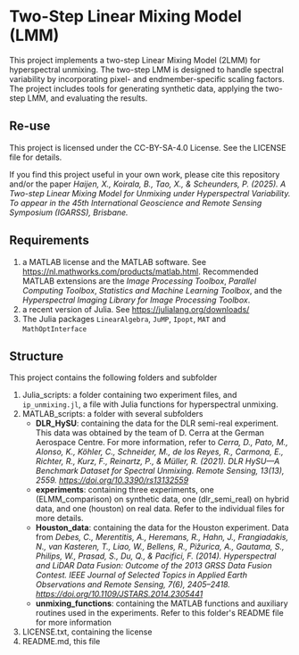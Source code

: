 # Two-Step Linear Mixing Model (LMM)

This project implements a two-step Linear Mixing Model (2LMM) for hyperspectral unmixing. The two-step LMM is designed to handle spectral variability by incorporating pixel- and endmember-specific scaling factors. The project includes tools for generating synthetic data, applying the two-step LMM, and evaluating the results.

## Re-use
This project is licensed under the CC-BY-SA-4.0 License. See the LICENSE file for details.

If you find this project useful in your own work, please cite this repository and/or the paper
*Haijen, X., Koirala, B., Tao, X., & Scheunders, P. (2025). A Two-step Linear Mixing Model for Unmixing under Hyperspectral Variability. To appear in the 45th International Geoscience and Remote Sensing Symposium (IGARSS), Brisbane.*

## Requirements

1. a MATLAB license and the MATLAB software. See https://nl.mathworks.com/products/matlab.html. Recommended MATLAB extensions are the *Image Processing Toolbox*, *Parallel Computing Toolbox*, *Statistics and Machine Learning Toolbox*, and the *Hyperspectral Imaging Library for Image Processing Toolbox*.
2. a recent version of Julia. See https://julialang.org/downloads/
3. The Julia packages ```LinearAlgebra```, ```JuMP```, ```Ipopt```, ```MAT``` and ```MathOptInterface```

## Structure
This project contains the following folders and subfolder
1. Julia_scripts: a folder containing two experiment files, and ```ip_unmixing.jl```, a file with Julia functions for hyperspectral unmixing.
2. MATLAB_scripts: a folder with several subfolders
    - **DLR_HySU**: containing the data for the DLR semi-real experiment. This data was obtained by the team of D. Cerra at the German Aerospace Centre. For more information, refer to *Cerra, D., Pato, M., Alonso, K., Köhler, C., Schneider, M., de los Reyes, R., Carmona, E., Richter, R., Kurz, F., Reinartz, P., & Müller, R. (2021). DLR HySU—A Benchmark Dataset for Spectral Unmixing. Remote Sensing, 13(13), 2559. https://doi.org/10.3390/rs13132559*
    - **experiments**: containing three experiments, one (ELMM_comparison) on synthetic data, one (dlr_semi_real) on hybrid data, and one (houston) on real data. Refer to the individual files for more details.
    - **Houston_data**: containing the data for the Houston experiment. Data from *Debes, C., Merentitis, A., Heremans, R., Hahn, J., Frangiadakis, N., van Kasteren, T., Liao, W., Bellens, R., Pižurica, A., Gautama, S., Philips, W., Prasad, S., Du, Q., & Pacifici, F. (2014). Hyperspectral and LiDAR Data Fusion: Outcome of the 2013 GRSS Data Fusion Contest. IEEE Journal of Selected Topics in Applied Earth Observations and Remote Sensing, 7(6), 2405–2418. https://doi.org/10.1109/JSTARS.2014.2305441*
    - **unmixing_functions**: containing the MATLAB functions and auxiliary routines used in the experiments. Refer to this folder's README file for more information
3. LICENSE.txt, containing the license
4. README.md, this file